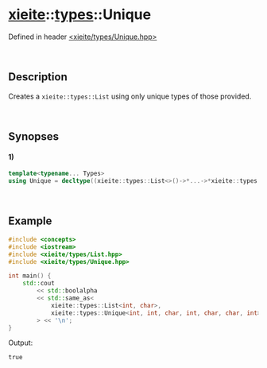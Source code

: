 # [xieite](../xieite.md)\:\:[types](../types.md)\:\:Unique
Defined in header [<xieite/types/Unique.hpp>](../../include/xieite/types/Unique.hpp)

&nbsp;

## Description
Creates a `xieite::types::List` using only unique types of those provided.

&nbsp;

## Synopses
#### 1)
```cpp
template<typename... Types>
using Unique = decltype((xieite::types::List<>()->*...->*xieite::types::List<Types>()));
```

&nbsp;

## Example
```cpp
#include <concepts>
#include <iostream>
#include <xieite/types/List.hpp>
#include <xieite/types/Unique.hpp>

int main() {
    std::cout
        << std::boolalpha
        << std::same_as<
            xieite::types::List<int, char>,
            xieite::types::Unique<int, int, char, int, char, char, int>
        > << '\n';
}
```
Output:
```
true
```
